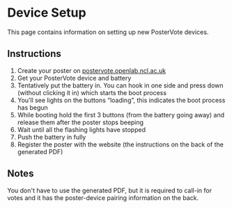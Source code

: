 # Device Setup

This page contains information on setting up new PosterVote devices.

## Instructions

1. Create your poster on [postervote.openlab.ncl.ac.uk](https://postervote.openlab.ncl.ac.uk)
2. Get your PosterVote device and battery
3. Tentatively put the battery in. You can hook in one side and press down (without clicking it in) which starts the boot process
5. You’ll see lights on the buttons “loading”, this indicates the boot process has begun
6. While booting hold the first 3 buttons (from the battery going away) and release them after the poster stops beeping
7. Wait until all the flashing lights have stopped
8. Push the battery in fully
9. Register the poster with the website (the instructions on the back of the generated PDF)

## Notes

You don't have to use the generated PDF, but it is required to call-in for votes 
and it has the poster-device pairing information on the back.
